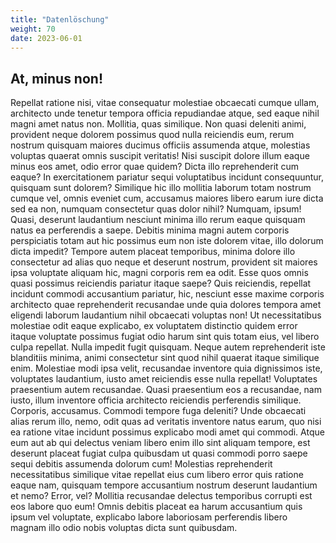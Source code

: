 ```yaml
---
title: "Datenlöschung"
weight: 70
date: 2023-06-01
---
```


## At, minus non&excl;

Repellat ratione nisi, vitae consequatur molestiae obcaecati cumque ullam, architecto unde tenetur tempora officia repudiandae atque, sed eaque nihil magni amet natus non. Mollitia, quas similique. Non quasi deleniti animi, provident neque dolorem possimus quod nulla reiciendis eum, rerum nostrum quisquam maiores ducimus officiis assumenda atque, molestias voluptas quaerat omnis suscipit veritatis! Nisi suscipit dolore illum eaque minus eos amet, odio error quae quidem? Dicta illo reprehenderit cum eaque? In exercitationem pariatur sequi voluptatibus incidunt consequuntur, quisquam sunt dolorem? Similique hic illo mollitia laborum totam nostrum cumque vel, omnis eveniet cum, accusamus maiores libero earum iure dicta sed ea non, numquam consectetur quas dolor nihil? Numquam, ipsum! Quasi, deserunt laudantium nesciunt minima illo rerum eaque quisquam natus ea perferendis a saepe. Debitis minima magni autem corporis perspiciatis totam aut hic possimus eum non iste dolorem vitae, illo dolorum dicta impedit? Tempore autem placeat temporibus, minima dolore illo consectetur ad alias quo neque et deserunt nostrum, provident sit maiores ipsa voluptate aliquam hic, magni corporis rem ea odit. Esse quos omnis quasi possimus reiciendis pariatur itaque saepe? Quis reiciendis, repellat incidunt commodi accusantium pariatur, hic, nesciunt esse maxime corporis architecto quae reprehenderit recusandae unde quia dolores tempora amet eligendi laborum laudantium nihil obcaecati voluptas non! Ut necessitatibus molestiae odit eaque explicabo, ex voluptatem distinctio quidem error itaque voluptate possimus fugiat odio harum sint quis totam eius, vel libero culpa repellat. Nulla impedit fugit quisquam. Neque autem reprehenderit iste blanditiis minima, animi consectetur sint quod nihil quaerat itaque similique enim. Molestiae modi ipsa velit, recusandae inventore quia dignissimos iste, voluptates laudantium, iusto amet reiciendis esse nulla repellat! Voluptates praesentium autem recusandae. Quasi praesentium eos a recusandae, nam iusto, illum inventore officia architecto reiciendis perferendis similique. Corporis, accusamus. Commodi tempore fuga deleniti? Unde obcaecati alias rerum illo, nemo, odit quas ad veritatis inventore natus earum, quo nisi ea ratione vitae incidunt possimus explicabo modi amet qui commodi. Atque eum aut ab qui delectus veniam libero enim illo sint aliquam tempore, est deserunt placeat fugiat culpa quibusdam ut quasi commodi porro saepe sequi debitis assumenda dolorum cum! Molestias reprehenderit necessitatibus similique vitae repellat eius cum libero error quis ratione eaque nam, quisquam tempore accusantium nostrum deserunt laudantium et nemo? Error, vel? Mollitia recusandae delectus temporibus corrupti est eos labore quo eum! Omnis debitis placeat ea harum accusantium quis ipsum vel voluptate, explicabo labore laboriosam perferendis libero magnam illo odio nobis voluptas dicta sunt quibusdam.
